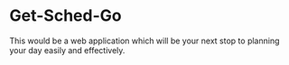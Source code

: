 # Get-Sched-Go
This would be a web application which will be your next stop to planning your day easily and effectively.

